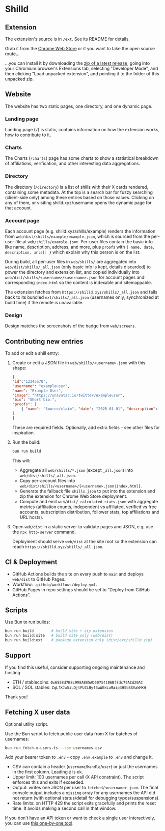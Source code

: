 # Shilld

## Extension

The extension's source is in `/ext`. See its README for details.

Grab it from the
[Chrome Web Store](https://chromewebstore.google.com/detail/shilld-paid-shill-badges/abbgddgchkmhkclmfaghppfpkanmpppm?authuser=3&hl=en)
or if you want to take the open source route...

...you can install it by downloading the
[zip of a latest release](https://github.com/Swader/shilld/releases/), going
into your Chromium browser's Extensions tab, selecting "Developer Mode", and
then clicking "Load unpacked extension", and pointing it to the folder of this
unpacked zip.

## Website

The website has two static pages, one directory, and one dynamic page.

### Landing page

Landing page (`/`) is static, contains information on how the extension works, how to contribute to it.

### Charts

The Charts (`/charts`) page has some charts to show a statistical breakdown of
affiliations, verification, and other interesting data aggregations.

### Directory

The directory (`/directory`) is a list of shills with their X cards rendered, containing some
metadata. At the top is a search bar for fuzzy searching (client-side only)
among these entries based on those values. Clicking on any of them, or visiting
shilld.xyz/username opens the dynamic page for that account.

### Account page

Each account page (e.g. shilld.xyz/shills/example) renders the information from
`web/dist/shills/example/example.json`, which is sourced from the per-user file at
`web/shills/example.json`. Per-user files contain the basic info like name,
description, address, and more, plus `proofs` with
`{ name, date, description, urls[] }` which explain why this person is on the
list.

During build, all per-user files in `web/shills/` are aggregated into
`web/dist/shills/_all.json` (only basic info is kept, details discarded) to
power the directory and extension list, and copied individually into
`web/dist/shills/<username>/<username>.json` for account pages and corresponding
`index.html` so the content is indexable and sitemappable.

The extension fetches from `https://shilld.xyz/shills/_all.json` and falls back
to its bundled `ext/shills/_all.json` (usernames only, synchronized at build time)
if the remote is unavailable.

### Design

Design matches the screenshots of the badge from `web/screens`.

## Contributing new entries

To add or edit a shill entry:

1. Create or edit a JSON file in `web/shills/<username>.json` with this shape:

    ```json
    {
    "id":"12345678",
    "username": "exampleuser",
    "name": "Example User",
    "image": "https://unavatar.io/twitter/exampleuser",
    "bio": "Short bio.",
    "proofs": [
        { "name": "Source/claim", "date": "2025-01-01", "description": "Context.", "urls": ["https://..."] }
    ]
    }
    ```

    These are required fields. Optionally, add extra fields - see other files for inspiration.

2. Run the build:

    ```bash
    bun run build
    ```

    This will:

    - Aggregate all `web/shills/*.json` (except `_all.json`) into
    `web/dist/shills/_all.json`.
    - Copy per-account files into `web/dist/shills/<username>/[<username>.json|index.html]`.
    - Generate the fallback file `shills.json` to put into the extension and zip
      the extension for Chrome Web Store deployment.
    - Compute and emit `web/dist/_calculated_stats.json` with aggregate metrics
      (affiliation counts, independent vs affiliated, verified vs free accounts,
      subscription distribution, follower stats, top affiliations and URL hosts).

3. Open `web/dist` in a static server to validate pages and JSON, e.g. use the
   `npx http-server` command.

    Deployment should serve `web/dist` at the site root so the extension can reach `https://shilld.xyz/shills/_all.json`.

## CI & Deployment

- GitHub Actions builds the site on every push to `main` and deploys `web/dist` to GitHub Pages.
- Workflow: `.github/workflows/deploy.yml`.
- GitHub Pages in repo settings should be set to “Deploy from GitHub Actions”.

## Scripts

Use Bun to run builds:

```bash
bun run build        # build site + zip extension
bun run build:site   # build site only (web/dist)
bun run build:ext    # package extension only (dist/ext/shilld.zip)
```

## Support

If you find this useful, consider supporting ongoing maintenance and hosting:

- ETH / stablecoins: `0x655Bd7B8c998AB85AD50754106BfEdc79ACd20AC`
- SOL / SOL stables: `ZqLfXJw5iLQjtPUZLByf3wWBkLuMaip3HSbSSVakMKH`

Thank you!

## Fetching X user data

Optional utility script.

Use the Bun script to fetch public user data from X for batches of usernames:

```bash
bun run fetch-x-users.ts --csv usernames.csv
```

Add your bearer token to `.env` - copy `.env.example` to `.env` and change it.

- CSV can contain a header (`username`/`handle`/`user`) or just the usernames in
  the first column. Leading `@` is ok.
- Upper limit: 100 usernames per call (X API constraint). The script enforces
  this and exits if exceeded.
- Output: writes one JSON per user to `fetched/<username>.json`. The final
  console output includes a `missing` array for any usernames the API did not
  return (with optional status/detail for debugging typos/suspensions).
- Rate limits: on HTTP 429 the script exits gracefully and prints the reset
  time. It avoids making a second call in that window.

If you don't have an API token or want to check a single user interactively, you
can use [this one-by-one tool](https://get-id-x.foundtt.com/en/).
